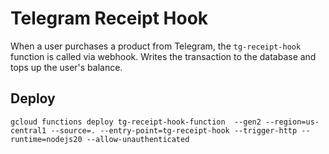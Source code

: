 # Telegram Receipt Hook

When a user purchases a product from Telegram, the `tg-receipt-hook` function is called via webhook.
Writes the transaction to the database and tops up the user's balance.

## Deploy
```
gcloud functions deploy tg-receipt-hook-function  --gen2 --region=us-central1 --source=. --entry-point=tg-receipt-hook --trigger-http --runtime=nodejs20 --allow-unauthenticated
```